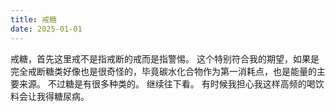 ```yaml
---
title: 戒糖
date: 2025-01-01
---
```

戒糖，首先这里戒不是指戒断的戒而是指警惕。
这个特别符合我的期望，如果是完全戒断糖类好像也是很奇怪的，毕竟碳水化合物作为第一消耗点，也是能量的主要来源。
不过糖是有很多种类的。
继续往下看。
有时候我担心我这样高频的喝饮料会让我得糖尿病。
